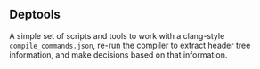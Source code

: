 Deptools
--------

A simple set of scripts and tools to work with a clang-style 
`compile_commands.json`, re-run the compiler to extract header tree
information, and make decisions based on that information.

